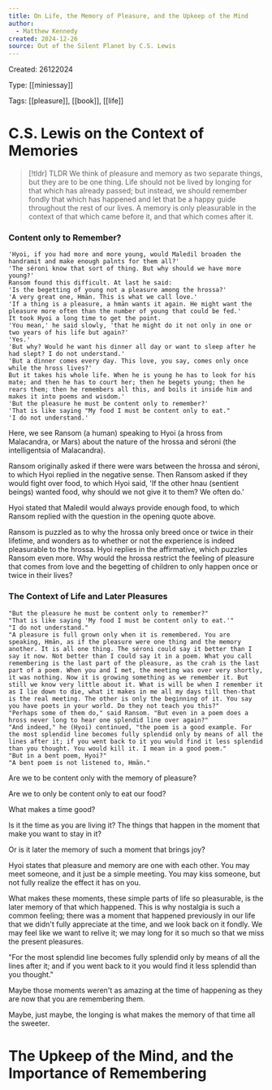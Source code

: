 ```yaml
---
title: On Life, the Memory of Pleasure, and the Upkeep of the Mind
author:
  - Matthew Kennedy
created: 2024-12-26
source: Out of the Silent Planet by C.S. Lewis
---
```

Created: 26122024

Type: [[miniessay]] 

Tags: [[pleasure]], [[book]], [[life]]

# C.S. Lewis on the Context of Memories


> [!tldr] TLDR
> We think of pleasure and memory as two separate things, but they are to be one thing. 
> Life should not be lived by longing for that which has already passed; but instead, we should remember fondly that which has happened and let that be a happy guide throughout the rest of our lives.
> A memory is only pleasurable in the context of that which came before it, and that which comes after it.

### Content only to Remember?

	'Hyoi, if you had more and more young, would Maledil broaden the handramit and make enough palnts for them all?'
	'The séroni know that sort of thing. But why should we have more young?'
	Ransom found this difficult. At last he said:
	'Is the begetting of young not a pleasure among the hrossa?'
	'A very great one, Hmān. This is what we call love.'
	'If a thing is a pleasure, a hmān wants it again. He might want the pleasure more often than the number of young that could be fed.'
	It took Hyoi a long time to get the point.
	'You mean,' he said slowly, 'that he might do it not only in one or two years of his life but again?'
	'Yes.'
	'But why? Would he want his dinner all day or want to sleep after he had slept? I do not understand.'
	'But a dinner comes every day. This love, you say, comes only once while the hross lives?'
	But it takes his whole life. When he is young he has to look for his mate; and then he has to court her; then he begets young; then he rears them; then he remembers all this, and boils it inside him and makes it into poems and wisdom.'
	'But the pleasure he must be content only to remember?'
	'That is like saying "My food I must be content only to eat."
	'I do not understand.'


Here, we see Ransom (a human) speaking to Hyoi (a hross from Malacandra, or Mars) about the nature of the hrossa and séroni (the intelligentsia of Malacandra). 

Ransom originally asked if there were wars between the hrossa and séroni, to which Hyoi replied in the negative sense. Then Ransom asked if they would fight over food, to which Hyoi said, 'If the other hnau (sentient beings) wanted food, why should we not give it to them? We often do.'

Hyoi stated that Maledil would always provide enough food, to which Ransom replied with the question in the opening quote above. 

Ransom is puzzled as to why the hrossa only breed once or twice in their lifetime, and wonders as to whether or not the experience is indeed pleasurable to the hrossa. Hyoi replies in the affirmative, which puzzles Ransom even more. Why would the hrossa restrict the feeling of pleasure that comes from love and the begetting of children to only happen once or twice in their lives? 


### The Context of Life and Later Pleasures

	"But the pleasure he must be content only to remember?"
	"That is like saying 'My food I must be content only to eat.'"
	"I do not understand."
	"A pleasure is full grown only when it is remembered. You are speaking, Hmān, as if the pleasure were one thing and the memory another. It is all one thing. The séroni could say it better than I say it now. Not better than I could say it in a poem. What you call remembering is the last part of the pleasure, as the crah is the last part of a poem. When you and I met, the meeting was over very shortly, it was nothing. Now it is growing something as we remember it. But still we know very little about it. What is will be when I remember it as I lie down to die, what it makes in me all my days till then-that is the real meeting. The other is only the beginning of it. You say you have poets in your world. Do they not teach you this?"
	"Perhaps some of them do," said Ransom. "But even in a poem does a hross never long to hear one splendid line over again?"
	"And indeed," he (Hyoi) continued, "the poem is a good example. For the most splendid line becomes fully splendid only by means of all the lines after it; if you went back to it you would find it less splendid than you thought. You would kill it. I mean in a good poem."
	"But in a bent poem, Hyoi?"
	"A bent poem is not listened to, Hmān."

Are we to be content only with the memory of pleasure?

Are we to only be content only to eat our food?

What makes a time good? 

Is it the time as you are living it? The things that happen in the moment that make you want to stay in it?

Or is it later the memory of such a moment that brings joy?

Hyoi states that pleasure and memory are one with each other. You may meet someone, and it just be a simple meeting. You may kiss someone, but not fully realize the effect it has on you. 

What makes these moments, these simple parts of life so pleasurable, is the later memory of that which happened. This is why nostalgia is such a common feeling; there was a moment that happened previously in our life that we didn't fully appreciate at the time, and we look back on it fondly. We may feel like we want to relive it; we may long for it so much so that we miss the present pleasures. 

"For the most splendid line becomes fully splendid only by means of all the lines after it; and if you went back to it you would find it less splendid than you thought."

Maybe those moments weren't as amazing at the time of happening as they are now that you are remembering them. 

Maybe, just maybe, the longing is what makes the memory of that time all the sweeter.


# The Upkeep of the Mind, and the Importance of Remembering

